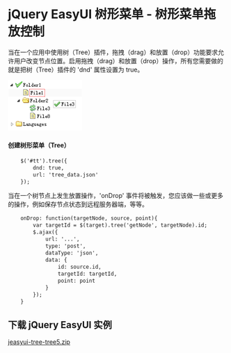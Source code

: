 # jQuery EasyUI 树形菜单 - 树形菜单拖放控制

当在一个应用中使用树（Tree）插件，拖拽（drag）和放置（drop）功能要求允许用户改变节点位置。启用拖拽（drag）和放置（drop）操作，所有您需要做的就是把树（Tree）插件的 'dnd' 属性设置为 true。

![](img/tree5_1.png)

#### 创建树形菜单（Tree）

```
	$('#tt').tree({
		dnd: true,
		url: 'tree_data.json'
	});

```

当在一个树节点上发生放置操作，'onDrop' 事件将被触发，您应该做一些或更多的操作，例如保存节点状态到远程服务器端，等等。

```
	onDrop: function(targetNode, source, point){
        var targetId = $(target).tree('getNode', targetNode).id;
        $.ajax({
            url: '...',
            type: 'post',
            dataType: 'json',
            data: {
                id: source.id,
                targetId: targetId,
                point: point
            }
        });
    }

```

## 下载 jQuery EasyUI 实例

[jeasyui-tree-tree5.zip](/try/jeasyui/download/jeasyui-tree-tree5.zip)

 